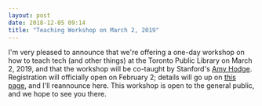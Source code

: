```yaml
---
layout: post
date: 2018-12-05 09:14
title: "Teaching Workshop on March 2, 2019"
---
```


I'm very pleased to announce that we're offering a one-day workshop on how to teach tech (and other things)
at the Toronto Public Library on March 2, 2019,
and that the workshop will be co-taught by Stanford's [Amy Hodge](https://profiles.stanford.edu/amy-hodge).
Registration will officially open on February 2;
details will go up on [this page](https://www.torontopubliclibrary.ca/detail.jsp?Entt=RDMEVT375728&R=EVT375728),
and I'll reannounce here.
This workshop is open to the general public,
and we hope to see you there.
